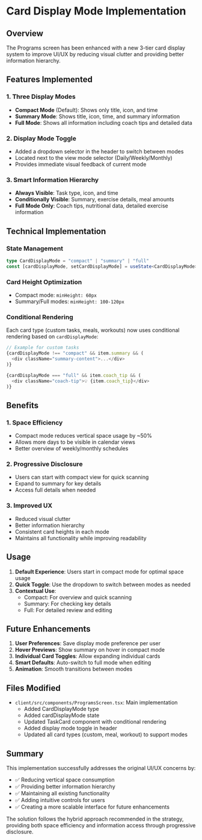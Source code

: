 # Card Display Mode Implementation

## Overview
The Programs screen has been enhanced with a new 3-tier card display system to improve UI/UX by reducing visual clutter and providing better information hierarchy.

## Features Implemented

### 1. Three Display Modes
- **Compact Mode** (Default): Shows only title, icon, and time
- **Summary Mode**: Shows title, icon, time, and summary information
- **Full Mode**: Shows all information including coach tips and detailed data

### 2. Display Mode Toggle
- Added a dropdown selector in the header to switch between modes
- Located next to the view mode selector (Daily/Weekly/Monthly)
- Provides immediate visual feedback of current mode

### 3. Smart Information Hierarchy
- **Always Visible**: Task type, icon, and time
- **Conditionally Visible**: Summary, exercise details, meal amounts
- **Full Mode Only**: Coach tips, nutritional data, detailed exercise information

## Technical Implementation

### State Management
```typescript
type CardDisplayMode = "compact" | "summary" | "full"
const [cardDisplayMode, setCardDisplayMode] = useState<CardDisplayMode>("compact")
```

### Card Height Optimization
- Compact mode: `minHeight: 60px`
- Summary/Full modes: `minHeight: 100-120px`

### Conditional Rendering
Each card type (custom tasks, meals, workouts) now uses conditional rendering based on `cardDisplayMode`:

```typescript
// Example for custom tasks
{cardDisplayMode !== "compact" && item.summary && (
  <div className="summary-content">...</div>
)}

{cardDisplayMode === "full" && item.coach_tip && (
  <div className="coach-tip">💡 {item.coach_tip}</div>
)}
```

## Benefits

### 1. Space Efficiency
- Compact mode reduces vertical space usage by ~50%
- Allows more days to be visible in calendar views
- Better overview of weekly/monthly schedules

### 2. Progressive Disclosure
- Users can start with compact view for quick scanning
- Expand to summary for key details
- Access full details when needed

### 3. Improved UX
- Reduced visual clutter
- Better information hierarchy
- Consistent card heights in each mode
- Maintains all functionality while improving readability

## Usage

1. **Default Experience**: Users start in compact mode for optimal space usage
2. **Quick Toggle**: Use the dropdown to switch between modes as needed
3. **Contextual Use**: 
   - Compact: For overview and quick scanning
   - Summary: For checking key details
   - Full: For detailed review and editing

## Future Enhancements

1. **User Preferences**: Save display mode preference per user
2. **Hover Previews**: Show summary on hover in compact mode
3. **Individual Card Toggles**: Allow expanding individual cards
4. **Smart Defaults**: Auto-switch to full mode when editing
5. **Animation**: Smooth transitions between modes

## Files Modified

- `client/src/components/ProgramsScreen.tsx`: Main implementation
  - Added CardDisplayMode type
  - Added cardDisplayMode state
  - Updated TaskCard component with conditional rendering
  - Added display mode toggle in header
  - Updated all card types (custom, meal, workout) to support modes

## Summary

This implementation successfully addresses the original UI/UX concerns by:
- ✅ Reducing vertical space consumption
- ✅ Providing better information hierarchy
- ✅ Maintaining all existing functionality
- ✅ Adding intuitive controls for users
- ✅ Creating a more scalable interface for future enhancements

The solution follows the hybrid approach recommended in the strategy, providing both space efficiency and information access through progressive disclosure.


